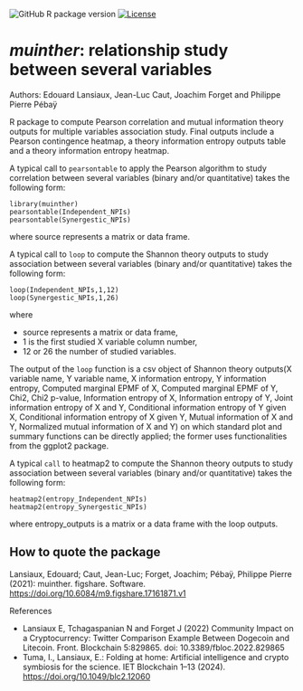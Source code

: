 ![GitHub R package version](https://img.shields.io/github/r-package/v/edlansiaux/muinther)
[![License](https://img.shields.io/github/license/edlansiaux/muinther)](https://github.com/edlansiaux/muinther/blob/main/LICENSE)

*muinther*: relationship study between several variables
==

Authors: Edouard Lansiaux, Jean-Luc Caut, Joachim Forget and Philippe Pierre Pébaÿ

R package to compute Pearson correlation and mutual information theory outputs for multiple variables association study. Final outputs include a Pearson contingence heatmap, a theory information entropy outputs table and a theory information entropy heatmap.

A typical call to `pearsontable` to apply the Pearson algorithm to study correlation between several variables (binary and/or quantitative) takes the following form:

```
library(muinther)
pearsontable(Independent_NPIs)
pearsontable(Synergestic_NPIs)
```

where source represents a  matrix or data frame.


A typical call to `loop` to compute the Shannon theory outputs to study association between several variables (binary and/or quantitative) takes the following form:

```
loop(Independent_NPIs,1,12)
loop(Synergestic_NPIs,1,26)
```

where 
- source represents a  matrix or data frame, 
- 1 is the first studied X variable column number,
- 12 or 26 the number of studied variables.

The output of the `loop` function is a csv object of Shannon theory outputs(X variable name, Y variable name, X information entropy, Y information entropy, Computed marginal EPMF of X, Computed marginal EPMF of Y, Chi2, Chi2 p-value, Information entropy of X, Information entropy of Y, Joint information entropy of X and Y, Conditional information entropy of Y given X, Conditional information entropy of X given Y, Mutual information of X and Y, Normalized mutual information of X and Y) on which standard plot and summary functions can be directly applied; the former uses functionalities from the ggplot2 package. 


A typical `call` to heatmap2 to compute the Shannon theory outputs to study association between several variables (binary and/or quantitative) takes the following form:

```
heatmap2(entropy_Independent_NPIs)
heatmap2(entropy_Synergestic_NPIs)
```

where entropy_outputs is a matrix or a data frame with the loop outputs.


How to quote the package
-
Lansiaux, Edouard; Caut, Jean-Luc; Forget, Joachim; Pébaÿ, Philippe Pierre (2021): muinther. figshare. Software. https://doi.org/10.6084/m9.figshare.17161871.v1 

References
- Lansiaux E, Tchagaspanian N and Forget J (2022) Community Impact on a Cryptocurrency: Twitter Comparison Example Between Dogecoin and Litecoin. Front. Blockchain 5:829865. doi: 10.3389/fbloc.2022.829865
- Tuma, I., Lansiaux, E.: Folding at home: Artificial intelligence and crypto symbiosis for the science. IET Blockchain 1–13 (2024). https://doi.org/10.1049/blc2.12060
